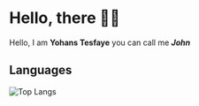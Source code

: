 # Hello, there 👋🏼

Hello, I am **Yohans Tesfaye** you can call me _**John**_

## Languages 

![Top Langs](https://github-readme-stats.vercel.app/api/top-langs/?username=yohanstesfaye&&layout=compact)
